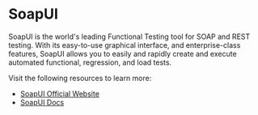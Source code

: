 # SoapUI

SoapUI is the world's leading Functional Testing tool for SOAP and REST testing. With its easy-to-use graphical interface, and enterprise-class features, SoapUI allows you to easily and rapidly create and execute automated functional, regression, and load tests.

Visit the following resources to learn more:

- [SoapUI Official Website](https://www.soapui.org/)
- [SoapUI Docs](https://www.soapui.org/getting-started/)
